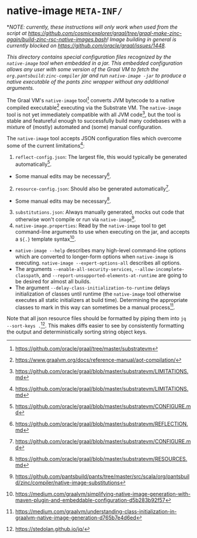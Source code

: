 native-image `META-INF/`
===========================

**NOTE: currently, these instructions will only work when used from the script at https://github.com/cosmicexplorer/graal/tree/graal-make-zinc-again/build-zinc-rsc-native-images.bash! Image building in general is currently blocked on https://github.com/oracle/graal/issues/1448.*

*This directory contains special configuration files recognized by the `native-image` tool when embedded in a jar. This embedded configuration allows any user with some version of the Graal VM to fetch the `org.pantsbuild:zinc-compiler` jar and run `native-image -jar` to produce a native executable of the pants zinc wrapper without any additional arguments.*

The Graal VM's `native-image` tool[^1] converts JVM bytecode to a native compiled executable[^2] executing via the Substrate VM. The `native-image` tool is not yet immediately compatible with all JVM code[^3], but the tool is stable and featureful enough to successfully build many codebases with a mixture of (mostly) automated and (some) manual configuration.

The `native-image` tool accepts JSON configuration files which overcome some of the current limitations[^3]:
1. `reflect-config.json`: The largest file, this would typically be generated automatically[^5].
  - Some manual edits may be necessary[^6].
2. `resource-config.json`: Should also be generated automatically[^5].
  - Some manual edits may be necessary[^7].
3. `substitutions.json`: Always manually generated, mocks out code that otherwise won't compile or run via `native-image`[^8].
4. `native-image.properties`: Read by the `native-image` tool to get command-line arguments to use when executing on the jar, and accepts a `${.}` template syntax[^4].
  - `native-image --help` describes many high-level command-line options which are converted to longer-form options when `native-image` is executing. `native-image --expert-options-all` describes all options.
  - The arguments `--enable-all-security-services`, `--allow-incomplete-classpath`, and `--report-unsupported-elements-at-runtime` are going to be desired for almost all builds.
  - The argument `--delay-class-initialization-to-runtime` delays initialization of classes until runtime (the `native-image` tool otherwise executes all static initializers at build time). Determining the appropriate classes to mark in this way can sometimes be a manual process[^9].


Note that all json resource files should be formatted by piping them into `jq --sort-keys .`[^10]. This makes diffs easier to see by consistently formatting the output and deterministically sorting string object keys.


[^1]: https://github.com/oracle/graal/tree/master/substratevm

[^2]: https://www.graalvm.org/docs/reference-manual/aot-compilation/

[^3]: https://github.com/oracle/graal/blob/master/substratevm/LIMITATIONS.md

[^4]: https://medium.com/graalvm/simplifying-native-image-generation-with-maven-plugin-and-embeddable-configuration-d5b283b92f57

[^5]: https://github.com/oracle/graal/blob/master/substratevm/CONFIGURE.md

[^6]: https://github.com/oracle/graal/blob/master/substratevm/REFLECTION.md

[^7]: https://github.com/oracle/graal/blob/master/substratevm/RESOURCES.md

[^8]: https://github.com/pantsbuild/pants/tree/master/src/scala/org/pantsbuild/zinc/compiler/native-image-substitutions

[^9]: https://medium.com/graalvm/understanding-class-initialization-in-graalvm-native-image-generation-d765b7e4d6ed

[^10]: https://stedolan.github.io/jq/
